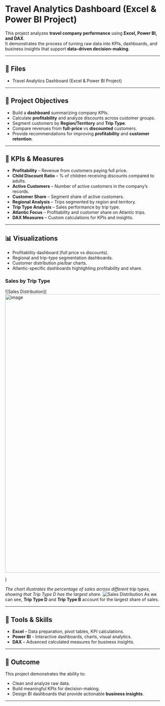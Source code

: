 # Travel Analytics Dashboard (Excel & Power BI Project)

This project analyzes **travel company performance** using **Excel, Power BI, and DAX**.  
It demonstrates the process of turning raw data into KPIs, dashboards, and business insights that support **data-driven decision-making**.  

---

## 📂 Files
- Travel Analytics Dashboard (Excel & Power BI Project)

---

## 🎯 Project Objectives
- Build a **dashboard** summarizing company KPIs.  
- Calculate **profitability** and analyze discounts across customer groups.  
- Segment customers by **Region/Territory** and **Trip Type**.  
- Compare revenues from **full-price** vs **discounted** customers.  
- Provide recommendations for improving **profitability** and **customer retention**.  

---

## 📝 KPIs & Measures
- **Profitability** – Revenue from customers paying full price.  
- **Child Discount Ratio** – % of children receiving discounts compared to adults.  
- **Active Customers** – Number of active customers in the company’s records.  
- **Customer Share** – Segment share of active customers.  
- **Regional Analysis** – Trips segmented by region and territory.  
- **Trip Type Analysis** – Sales performance by trip type.  
- **Atlantic Focus** – Profitability and customer share on Atlantic trips.  
- **DAX Measures** – Custom calculations for KPIs and insights.  

---

## 📊 Visualizations
- Profitability dashboard (full price vs discounts).  
- Regional and trip-type segmentation dashboards.  
- Customer distribution pie/bar charts.  
- Atlantic-specific dashboards highlighting profitability and share.  
### Sales by Trip Type
![Sales Distribution](<img width="2485" height="906" alt="image" src="https://github.com/user-attachments/assets/63686fe1-21b7-45fd-8063-ba09e40fc991" />

)

*The chart illustrates the percentage of sales across different trip types, showing that Trip Type D has the largest share.*
![Sales Distribution](<img width="745" height="302" alt="image" src="https://github.com/user-attachments/assets/c36a861b-e45b-46a0-ac2d-9f33b124e8b3" />
)
As we can see, **Trip Type D** and **Trip Type B** account for the largest share of sales.

---

## 🚀 Tools & Skills
- **Excel** – Data preparation, pivot tables, KPI calculations.  
- **Power BI** – Interactive dashboards, charts, visual analytics.  
- **DAX** – Advanced calculated measures for business insights.  

---

## 📌 Outcome
This project demonstrates the ability to:
- Clean and analyze raw data.  
- Build meaningful KPIs for decision-making.  
- Design BI dashboards that provide actionable **business insights**.  

---
